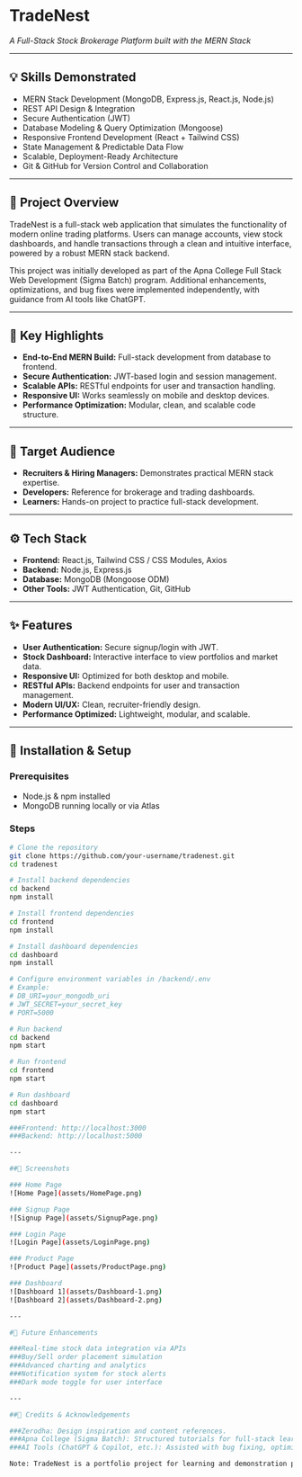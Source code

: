 # TradeNest
*A Full-Stack Stock Brokerage Platform built with the MERN Stack*

---

## 💡 Skills Demonstrated
- MERN Stack Development (MongoDB, Express.js, React.js, Node.js)
- REST API Design & Integration
- Secure Authentication (JWT)
- Database Modeling & Query Optimization (Mongoose)
- Responsive Frontend Development (React + Tailwind CSS)
- State Management & Predictable Data Flow
- Scalable, Deployment-Ready Architecture
- Git & GitHub for Version Control and Collaboration

---

## 📌 Project Overview
TradeNest is a full-stack web application that simulates the functionality of modern online trading platforms. Users can manage accounts, view stock dashboards, and handle transactions through a clean and intuitive interface, powered by a robust MERN stack backend.

This project was initially developed as part of the Apna College Full Stack Web Development (Sigma Batch) program. Additional enhancements, optimizations, and bug fixes were implemented independently, with guidance from AI tools like ChatGPT.

---

## 🎯 Key Highlights
- **End-to-End MERN Build:** Full-stack development from database to frontend.
- **Secure Authentication:** JWT-based login and session management.
- **Scalable APIs:** RESTful endpoints for user and transaction handling.
- **Responsive UI:** Works seamlessly on mobile and desktop devices.
- **Performance Optimization:** Modular, clean, and scalable code structure.

---

## 👥 Target Audience
- **Recruiters & Hiring Managers:** Demonstrates practical MERN stack expertise.
- **Developers:** Reference for brokerage and trading dashboards.
- **Learners:** Hands-on project to practice full-stack development.

---

## ⚙️ Tech Stack
- **Frontend:** React.js, Tailwind CSS / CSS Modules, Axios
- **Backend:** Node.js, Express.js
- **Database:** MongoDB (Mongoose ODM)
- **Other Tools:** JWT Authentication, Git, GitHub

---

## ✨ Features
- **User Authentication:** Secure signup/login with JWT.
- **Stock Dashboard:** Interactive interface to view portfolios and market data.
- **Responsive UI:** Optimized for both desktop and mobile.
- **RESTful APIs:** Backend endpoints for user and transaction management.
- **Modern UI/UX:** Clean, recruiter-friendly design.
- **Performance Optimized:** Lightweight, modular, and scalable.

---

## 🚀 Installation & Setup

### Prerequisites
- Node.js & npm installed
- MongoDB running locally or via Atlas

### Steps
```bash
# Clone the repository
git clone https://github.com/your-username/tradenest.git
cd tradenest

# Install backend dependencies
cd backend
npm install

# Install frontend dependencies
cd frontend
npm install

# Install dashboard dependencies
cd dashboard
npm install

# Configure environment variables in /backend/.env
# Example:
# DB_URI=your_mongodb_uri
# JWT_SECRET=your_secret_key
# PORT=5000

# Run backend
cd backend
npm start

# Run frontend
cd frontend
npm start

# Run dashboard
cd dashboard
npm start

###Frontend: http://localhost:3000
###Backend: http://localhost:5000

---

##📸 Screenshots

### Home Page
![Home Page](assets/HomePage.png)

### Signup Page
![Signup Page](assets/SignupPage.png)

### Login Page
![Login Page](assets/LoginPage.png)

### Product Page
![Product Page](assets/ProductPage.png)

### Dashboard
![Dashboard 1](assets/Dashboard-1.png)
![Dashboard 2](assets/Dashboard-2.png)

---

#🔮 Future Enhancements

###Real-time stock data integration via APIs
###Buy/Sell order placement simulation
###Advanced charting and analytics
###Notification system for stock alerts
###Dark mode toggle for user interface

---

##🙏 Credits & Acknowledgements

###Zerodha: Design inspiration and content references.
###Apna College (Sigma Batch): Structured tutorials for full-stack learning.
###AI Tools (ChatGPT & Copilot, etc.): Assisted with bug fixing, optimization, and documentation support.

Note: TradeNest is a portfolio project for learning and demonstration purposes. It is not intended for real financial transactions.
